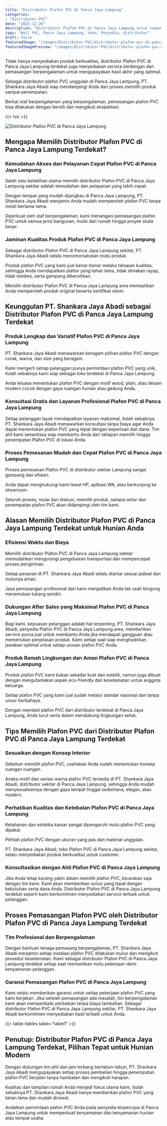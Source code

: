 ```yaml
---
title: "Distributor Plafon PVC di Panca Jaya Lampung"
categories:
- "Distributor-PVC"
date: "2025-12-26"
description: "Distributor Plafon PVC di Panca Jaya Lampung untuk tempat tinggal, office, dan toko. Panel unggulan, pilihan motif, pilihan warna modern, dengan servis penempatan oleh teknisi ahli serta jaminan resmi!|Jasa penyediaan Plafon PVC di Panca Jaya Lampung untuk keperluan rumah, perkantoran, atau ritel, dengan material berkualitas dan penempatan oleh teknisi profesional serta kepastian resmi.|Alternatif Plafon PVC di Panca Jaya Lampung yang terbukti bagi rumah, office, serta gerai, bersama produk unggulan dan pemasangan dikerjakan oleh teknisi berpengalaman serta kepastian resmi.|Penjualan Plafon PVC di Panca Jaya Lampung bagi hunian, perkantoran, serta ritel, dengan panel terbaik dan pemasangan ditangani oleh teknisi profesional, dilengkapi beserta garansi resmi.}"
tags: "Wall PVC, Panca Jaya Lampung, toko, Penyedia, distributor"
draft: false
featuredImage: "/images/Distributor-PVC/distributor-plafon-pvc-di-panca-jaya-lampung.png"
featuredImagePreview: "/images/Distributor-PVC/distributor-plafon-pvc-di-panca-jaya-lampung.png"
---
```


Tidak hanya menyediakan produk berkualitas, distributor Plafon PVC di Panca Jaya Lampung terdekat juga menyediakan service bimbingan dan pemasangan berpengalaman untuk mengupayakan hasil akhir yang optimal.

Sebagai distributor plafon PVC unggulan di Panca Jaya Lampung, PT. Shankara Jaya Abadi siap mendampingi Anda dari proses memilih produk sampai penempatan.

Berkat staf berpengalaman yang berpengalaman, pemasangan plafon PVC bisa dilakukan dengan bersih dan mengikuti ekspektasi.

{{< toc >}}

![Distributor Plafon PVC di Panca Jaya Lampung](/images/Distributor-PVC/Distributor-Plafon-PVC-di-Panca-Jaya-Lampung.png)

## Mengapa Memilih Distributor Plafon PVC di Panca Jaya Lampung Terdekat?

### Kemudahan Akses dan Pelayanan Cepat Plafon PVC di Panca Jaya Lampung

Salah satu kelebihan utama memilih distributor Plafon PVC di Panca Jaya Lampung sekitar adalah kemudahan dan pelayanan yang lebih cepat.

Dengan tempat yang mudah dijangkau di Panca Jaya Lampung, PT. Shankara Jaya Abadi menjamin Anda mudah memperoleh plafon PVC tanpa mesti berlama-lama.

Diperkuat oleh staf berpengalaman, kami menangani pemasangan plafon PVC untuk semua jenis bangunan, mulai dari rumah hingga proyek skala besar.

### Jaminan Kualitas Produk Plafon PVC di Panca Jaya Lampung

Sebagai distributor Plafon PVC di Panca Jaya Lampung sekitar, PT. Shankara Jaya Abadi selalu menomorsatukan mutu produk.

Produk plafon PVC yang kami jual benar-benar melalui tahapan kualitas, sehingga Anda mendapatkan plafon yang tahan lama, tidak dimakan rayap, tidak rembes, serta gampang dibersihkan.

Memilih distributor Plafon PVC di Panca Jaya Lampung area memastikan Anda memperoleh produk original beserta sertifikat resmi.

## Keunggulan PT. Shankara Jaya Abadi sebagai Distributor Plafon PVC di Panca Jaya Lampung Terdekat

### Produk Lengkap dan Variatif Plafon PVC di Panca Jaya Lampung

PT. Shankara Jaya Abadi menawarkan beragam pilihan plafon PVC dengan corak, warna, dan size yang beragam.

Kami mengerti setiap pelanggan punya permintaan plafon PVC yang unik, itulah sebabnya kami siap sebagai toko terdekat di Panca Jaya Lampung.

Anda leluasa menentukan plafon PVC dengan motif wood, plain, atau desain modern cocok dengan gaya ruangan hunian atau gedung Anda.

### Konsultasi Gratis dan Layanan Profesional Plafon PVC di Panca Jaya Lampung

Setiap pelanggan layak mendapatkan layanan maksimal, itulah sebabnya PT. Shankara Jaya Abadi menawarkan konsultasi tanpa biaya agar Anda dapat menentukan plafon PVC yang tepat dengan keperluan dan dana. Tim ahli kami senantiasa siap membantu Anda dari tahapan memilih hingga penempatan Plafon PVC di lokasi Anda.

### Proses Pemesanan Mudah dan Cepat Plafon PVC di Panca Jaya Lampung

Proses pemesanan Plafon PVC di distributor sekitar Lampung sangat gampang dan efisien.

Anda dapat menghubungi kami lewat HP, aplikasi WA, atau berkunjung ke showroom.

Seluruh proses, mulai dari diskusi, memilih produk, sampai antar dan penempatan plafon PVC akan didampingi oleh tim kami.

## Alasan Memilih Distributor Plafon PVC di Panca Jaya Lampung Terdekat untuk Hunian Anda

### Efisiensi Waktu dan Biaya

Memilih distributor Plafon PVC di Panca Jaya Lampung sekitar memudahkan mengurangi pengeluaran transportasi dan mempercepat proses pengiriman.

Setiap pesanan di PT. Shankara Jaya Abadi selalu diantar sesuai jadwal dan mutunya aman.

Jasa pemasangan profesional dari kami menjadikan Anda tak usah bingung menemukan tukang sendiri.

### Dukungan After Sales yang Maksimal Plafon PVC di Panca Jaya Lampung

Bagi kami, kepuasan pelanggan adalah hal terpenting. PT. Shankara Jaya Abadi, penyedia Plafon PVC di Panca Jaya Lampung area, memberikan service purna jual untuk membantu Anda jika mendapati gangguan atau memerlukan penjelasan produk. Kami setiap saat siap menghadirkan jawaban optimal untuk setiap urusan plafon PVC Anda.

### Produk Ramah Lingkungan dan Aman Plafon PVC di Panca Jaya Lampung

Produk plafon PVC kami bukan sekadar kuat dan estetik, namun juga dibuat dengan mengutamakan aspek eco-friendly dan keselamatan untuk anggota keluarga.

Setiap plafon PVC yang kami jual sudah melalui standar nasional dan tanpa unsur berbahaya.

Dengan membeli plafon PVC dari distributor terdekat di Panca Jaya Lampung, Anda turut serta dalam mendukung lingkungan sehat.

## Tips Memilih Plafon PVC dari Distributor Plafon PVC di Panca Jaya Lampung Terdekat

### Sesuaikan dengan Konsep Interior

Sebelum memilih plafon PVC, usahakan Anda sudah menentukan konsep ruangan ruangan.

Aneka motif dan variasi warna plafon PVC tersedia di PT. Shankara Jaya Abadi, distributor sekitar di Panca Jaya Lampung, sehingga Anda mudah menyesuaikannya dengan gaya tempat tinggal sederhana, elegan, atau modern.

### Perhatikan Kualitas dan Ketebalan Plafon PVC di Panca Jaya Lampung

Ketahanan dan estetika kamar sangat dipengaruhi mutu plafon PVC yang dipakai.

Pilihlah plafon PVC dengan ukuran yang pas dan material unggulan.

PT. Shankara Jaya Abadi, toko Plafon PVC di Panca Jaya Lampung sekitar, selalu menyediakan produk berkualitas untuk customer.

### Konsultasikan dengan Ahli Plafon PVC di Panca Jaya Lampung

Jika Anda tetap kurang yakin dalam memilih plafon PVC, bicarakan saja dengan tim kami. Kami akan memberikan solusi yang tepat dengan kebutuhan serta dana Anda. Distributor Plafon PVC di Panca Jaya Lampung terdekat seperti kami berkomitmen menyediakan service terbaik untuk pelanggan.

## Proses Pemasangan Plafon PVC oleh Distributor Plafon PVC di Panca Jaya Lampung Terdekat

### Tim Profesional dan Berpengalaman

Dengan bantuan tenaga pemasang berpengalaman, PT. Shankara Jaya Abadi menjamin setiap instalasi plafon PVC dilakukan mulus dan mengikuti prosedur keselamatan. Kami sebagai distributor Plafon PVC di Panca Jaya Lampung terdekat setiap saat memastikan mutu pekerjaan demi kenyamanan pelanggan.

### Garansi Pemasangan Plafon PVC di Panca Jaya Lampung

Kami selalu memberikan garansi untuk setiap pekerjaan plafon PVC yang kami kerjakan. Jika setelah pemasangan ada masalah, tim berpengalaman kami akan memperbaiki perbaikan tanpa biaya tambahan. Sebagai distributor Plafon PVC di Panca Jaya Lampung sekitar, PT. Shankara Jaya Abadi berkomitmen menyediakan hasil terbaik untuk Anda.

{{< table-tables table="table1" >}}

## Penutup: Distributor Plafon PVC di Panca Jaya Lampung Terdekat, Pilihan Tepat untuk Hunian Modern

Dengan dukungan tim ahli dan jam terbang bertahun-tahun, PT. Shankara Jaya Abadi mengupayakan setiap proses pembelian hingga penempatan plafon PVC berjalan tanpa hambatan dan mengikuti harapan.

Kualitas dan tampilan rumah Anda menjadi fokus utama kami, itulah sebabnya PT. Shankara Jaya Abadi hanya memberikan plafon PVC yang tahan lama dan mudah dirawat.

Andalkan permintaan plafon PVC Anda pada penyedia terpercaya di Panca Jaya Lampung untuk memperkuat kenyamanan dan kenyamanan hunian atau tempat usaha.
